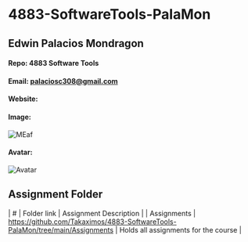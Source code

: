 # 4883-SoftwareTools-PalaMon
## Edwin Palacios Mondragon
#### Repo: 4883 Software Tools
#### Email: palaciosc308@gmail.com
#### Website:
#### Image:
![MEaf](https://i.kym-cdn.com/photos/images/facebook/001/754/950/555)
#### Avatar:
![Avatar](https://www.pennlive.com/resizer/2s9yGlOJZ434P62jhjJw9ngtS8w=/1280x0/smart/advancelocal-adapter-image-uploads.s3.amazonaws.com/image.pennlive.com/home/penn-media/width2048/img/nation-world/photo/monkeyjpg-f0a30582aef21f0b.jpg)
## Assignment Folder
| # | Folder link | Assignment Description  |
| Assignments | https://github.com/Takaximos/4883-SoftwareTools-PalaMon/tree/main/Assignments | Holds all assignments for the course  |
